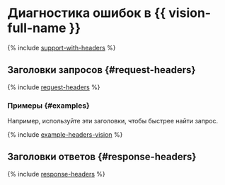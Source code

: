 # Диагностика ошибок в {{ vision-full-name }}

{% include [support-with-headers](../../_includes/ai-common/support-with-headers.md) %}

## Заголовки запросов {#request-headers}

{% include [request-headers](../../_includes/ai-common/request-headers.md) %}

### Примеры {#examples}

Например, используйте эти заголовки, чтобы быстрее найти запрос.

{% include [example-headers-vision](../../_includes/ai-common/example-headers-vision.md) %}

## Заголовки ответов {#response-headers}

{% include [response-headers](../../_includes/ai-common/response-headers.md) %}
